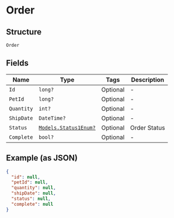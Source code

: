 
# Order

## Structure

`Order`

## Fields

| Name | Type | Tags | Description |
|  --- | --- | --- | --- |
| `Id` | `long?` | Optional | - |
| `PetId` | `long?` | Optional | - |
| `Quantity` | `int?` | Optional | - |
| `ShipDate` | `DateTime?` | Optional | - |
| `Status` | [`Models.Status1Enum?`](../../doc/models/status-1-enum.md) | Optional | Order Status |
| `Complete` | `bool?` | Optional | - |

## Example (as JSON)

```json
{
  "id": null,
  "petId": null,
  "quantity": null,
  "shipDate": null,
  "status": null,
  "complete": null
}
```


